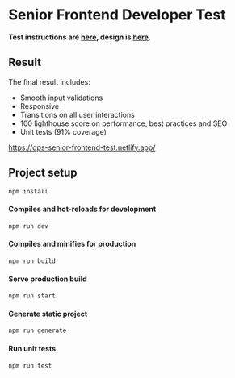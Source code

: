 # Senior Frontend Developer Test

**Test instructions are [here](./INSTRUCTIONS.md), design is [here](https://www.figma.com/proto/VU2BJHrMmoSEdQmMa1EbYP/Front-end-Test?node-id=451%3A336&viewport=767%2C416%2C0.5802898406982422&scaling=min-zoom).**


## Result

The final result includes:
- Smooth input validations
- Responsive
- Transitions on all user interactions
- 100 lighthouse score on performance, best practices and SEO
- Unit tests (91% coverage)

https://dps-senior-frontend-test.netlify.app/

## Project setup
```
npm install
```

#### Compiles and hot-reloads for development
```
npm run dev
```

#### Compiles and minifies for production
```
npm run build
```

#### Serve production build
```
npm run start
```

#### Generate static project
```
npm run generate
```

#### Run unit tests
```
npm run test
```
